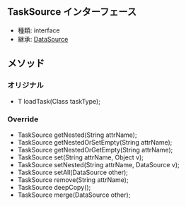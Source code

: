 ## TaskSource インターフェース

* 種類: interface
* 継承: [DataSource](DataSource.java.md)

## メソッド

### オリジナル

* <T> T loadTask(Class<T> taskType);

### Override

* TaskSource getNested(String attrName);
* TaskSource getNestedOrSetEmpty(String attrName);
* TaskSource getNestedOrGetEmpty(String attrName);
* TaskSource set(String attrName, Object v);
* TaskSource setNested(String attrName, DataSource v);
* TaskSource setAll(DataSource other);
* TaskSource remove(String attrName);
* TaskSource deepCopy();
* TaskSource merge(DataSource other);
